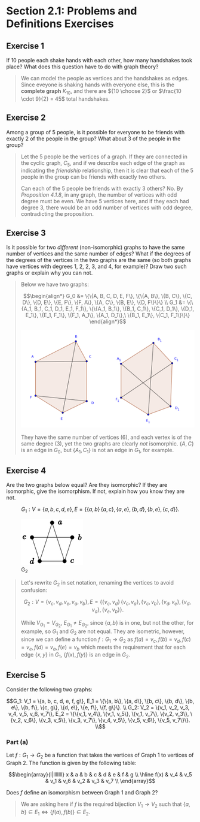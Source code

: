 # Section 2.1: Problems and Definitions Exercises


## Exercise 1

If 10 people each shake hands with each other, how many handshakes took place?
What does this question have to do with graph theory?

> We can model the people as vertices and the handshakes as edges. Since
> eveyone is shaking hands with everyone else, this is the **complete graph**
> $K_10$, and there are ${10 \choose 2}$ or
> $\frac{10 \cdot 9}{2} = 45$ total handshakes.


## Exercise 2

Among a group of 5 people, is it possible for everyone to be friends with
exactly 2 of the people in the group? What about 3 of the people in the group?

> Let the 5 people be the vertices of a graph.  If they are connected in the
> cyclic graph, $C_5$, and if we describe each edge of the graph as indicating
> the *friendship* relationship, then it is clear that each of the 5 people
> in the group can be friends with exactly two others.
>
> Can each of the 5 people be friends with exactly 3 others? No. By
> *Proposition 4.1.8*, in any graph, the number of vertices with odd degree
> must be even.  We have 5 vertices here, and if they each had degree 3, there
> would be an odd number of vertices with odd degree, contradicting the
> proposition.


## Exercise 3

Is it possible for two *different* (non-isomorphic) graphs to have the same
number of vertices and the same number of edges?  What if the degrees of the
degrees of the vertices in the two graphs are the same (so both graphs have
vertices with degrees 1, 2, 2, 3, and 4, for example)? Draw two such graphs
or explain why you can not.

> Below we have two graphs:
> ```math
> \begin{align*}
> G_0 &= \{\{A, B, C, D, E, F\}, \{\{A, B\}, \{B, C\}, \{C, D\}, \{D, E\},
> \{E, F\}, \{F, A\}, \{A, C\}, \{B, E\}, \{D, F\}\}\} \\
> G_1 &= \{\{A_1, B_1, C_1, D_1, E_1, F_1\}, \{\{A_1, B_1\}, \{B_1, C_1\},
> \{C_1, D_1\}, \{D_1, E_1\}, \{E_1, F_1\}, \{F_1, A_1\}, \{A_1, D_1\},\
> \{B_1, E_1\}, \{C_1, F_1\}\}\}
> \end{align*}
> ```
>  ![Non-isometric Graphs](illustrations/non-isometric_graphs.png)
>
> They have the same number of vertices (6), and each vertex is of the same
> degree (3), yet the two graphs are clearly *not* isomorphic. $\{A, C\}$ is
> an edge in $G_0$, but $\{A_1, C_1\}$ is not an edge in $G_1$, for example.


## Exercise 4

Are the two graphs below equal? Are they isomorphic? If they are isomorphic,
give the isomorphism. If not, explain how you know they are not.
```math
G_1: V = \{a, b, c, d, e\}, E = \{\{a, b\}\, \{a, c\}, \{a, e\}, \{b, d\},
         \{b, e\}, \{c, d\}\}.
```
<figure>
<img src="illustrations/ex4.1.4g2.svg" alt="Graph 2">
<figcaption>
G<sub>2</sub>
</figcaption>
</figure>

> Let's rewrite $G_2$ in set notation, renaming the vertices to avoid
> confusion:
> ```math
> G_2: V = \{v_c, v_d, v_e, v_a, v_b\}, E = \{\{v_c, v_d\}\, \{v_c, v_a\},
> \{v_c, v_b\}, \{v_d, v_e\}, \{v_d, v_a\}, \{v_e, v_b\}\}.
> ```
> While $V_{G_1} = V_{G_2}$, $E_{G_1} \neq E_{G_2}$, since $\{a, b\}$ is
> in one, but not the other, for example, so $G_1$ and $G_2$ are not equal.
> They are isometric, however, since we can define a function
> $f: G_1 \rightarrow G_2$ as 
> $f(a) = v_c, f(b) = v_d, f(c) = v_e, f(d) = v_a, f(e) = v_b$ which meets the
> requirement that for each edge $\{x, y\}$ in $G_1$,
> $\{f(x), f(y)\}$ is an edge in $G_2$.


## Exercise 5

Consider the following two graphs:
```math
G_1: V_1 = \{a, b, c, d, e, f, g\},
E_1 = \{\{a, b\}, \{a, d\}, \{b, c\}, \{b, d\}, \{b, e\}, \{b, f\}, \{c, g\},
\{d, e\}, \{e, f\}, \{f, g\}\}. \\
G_2: V_2 = \{v_1, v_2, v_3, v_4, v_5, v_6, v_7\},
E_2 = \{\{v_1, v_4\}, \{v_1, v_5\}, \{v_1, v_7\}, \{v_2, v_3\}, \{v_2, v_6\},
\{v_3, v_5\}, \{v_3, v_7\}, \{v_4, v_5\}, \{v_5, v_6\}, \{v_5, v_7\}\}. \\
```

### Part (a)

Let $f: G_1 \rightarrow G_2$ be a function that takes the vertices of Graph 1
to vertices of Graph 2. The function is given by the following table:
```math
\begin{array}{l|lllllll}
x & a & b & c & d & e & f & g \\
\hline
f(x) & v_4 & v_5 & v_1 & v_6 & v_2 & v_3 & v_7 \\
\end{array}
```
Does $f$ define an isomorphism between Graph 1 and Graph 2?

> We are asking here if $f$ is the required bijection
> $V_1 \rightarrow V_2$ such that
> $\{a, b\} \in E_1 \iff \{f(a), f(b)\} \in E_2$.
